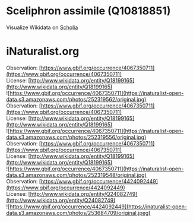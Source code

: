
Sceliphron assimile (Q10818851)
===============================
  
Visualize Wikidata on [Scholia](https://scholia.toolforge.org/taxon/Q10818851)
# iNaturalist.org
  
Observation: [https://www.gbif.org/occurrence/4067350711](https://www.gbif.org/occurrence/4067350711)  
License: [http://www.wikidata.org/entity/Q18199165](http://www.wikidata.org/entity/Q18199165)  
![https://www.gbif.org/occurrence/4067350711](https://inaturalist-open-data.s3.amazonaws.com/photos/252319562/original.jpg)  
Observation: [https://www.gbif.org/occurrence/4067350711](https://www.gbif.org/occurrence/4067350711)  
License: [http://www.wikidata.org/entity/Q18199165](http://www.wikidata.org/entity/Q18199165)  
![https://www.gbif.org/occurrence/4067350711](https://inaturalist-open-data.s3.amazonaws.com/photos/252319556/original.jpg)  
Observation: [https://www.gbif.org/occurrence/4067350711](https://www.gbif.org/occurrence/4067350711)  
License: [http://www.wikidata.org/entity/Q18199165](http://www.wikidata.org/entity/Q18199165)  
![https://www.gbif.org/occurrence/4067350711](https://inaturalist-open-data.s3.amazonaws.com/photos/252319548/original.jpg)  
Observation: [https://www.gbif.org/occurrence/4424092449](https://www.gbif.org/occurrence/4424092449)  
License: [http://www.wikidata.org/entity/Q24082749](http://www.wikidata.org/entity/Q24082749)  
![https://www.gbif.org/occurrence/4424092449](https://inaturalist-open-data.s3.amazonaws.com/photos/253684709/original.jpeg)
